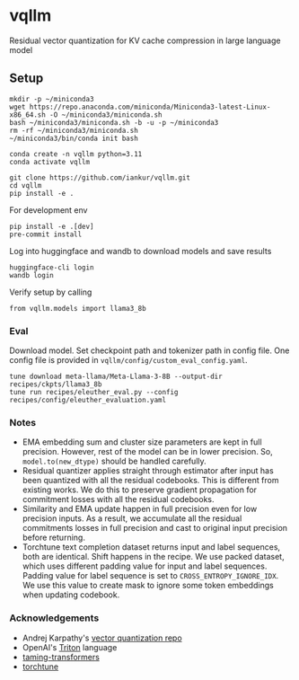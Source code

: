 # vqllm
Residual vector quantization for KV cache compression in large language model

## Setup
```
mkdir -p ~/miniconda3
wget https://repo.anaconda.com/miniconda/Miniconda3-latest-Linux-x86_64.sh -O ~/miniconda3/miniconda.sh
bash ~/miniconda3/miniconda.sh -b -u -p ~/miniconda3
rm -rf ~/miniconda3/miniconda.sh
~/miniconda3/bin/conda init bash

conda create -n vqllm python=3.11
conda activate vqllm

git clone https://github.com/iankur/vqllm.git
cd vqllm
pip install -e .
```

For development env
```
pip install -e .[dev]
pre-commit install
```

Log into huggingface and wandb to download models and save results
```
huggingface-cli login
wandb login
```

Verify setup by calling
```
from vqllm.models import llama3_8b
```

### Eval
Download model. Set checkpoint path and tokenizer path in config file. One config file is provided in `vqllm/config/custom_eval_config.yaml`.
```
tune download meta-llama/Meta-Llama-3-8B --output-dir recipes/ckpts/llama3_8b
tune run recipes/eleuther_eval.py --config recipes/config/eleuther_evaluation.yaml
```

### Notes
- EMA embedding sum and cluster size parameters are kept in full precision. However, rest of the model can be in lower precision. So, `model.to(new_dtype)` should be handled carefully.
- Residual quantizer applies straight through estimator after input has been quantized with all the residual codebooks. This is different from existing works. We do this to preserve gradient propagation for commitment losses with all the residual codebooks.
- Similarity and EMA update happen in full precision even for low precision inputs. As a result, we accumulate all the residual commitments losses in full precision and cast to original input precision before returning.
- Torchtune text completion dataset returns input and label sequences, both are identical. Shift happens in the recipe. We use packed dataset, which uses different padding value for input and label sequences. Padding value for label sequence is set to `CROSS_ENTROPY_IGNORE_IDX`. We use this value to create mask to ignore some token embeddings when updating codebook.

### Acknowledgements
- Andrej Karpathy's [vector quantization repo](https://github.com/karpathy/deep-vector-quantization)
- OpenAI's [Triton](https://triton-lang.org/main/index.html) language
- [taming-transformers](https://github.com/CompVis/taming-transformers)
- [torchtune](https://github.com/pytorch/torchtune)
